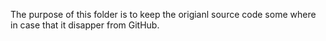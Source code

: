 The purpose of this folder is to keep the origianl source code some where in case that it disapper from GitHub.